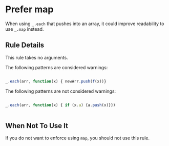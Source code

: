 # Prefer map

When using `_.each` that pushes into an array, it could improve readability to use `_.map` instead.

## Rule Details

This rule takes no arguments.

The following patterns are considered warnings:

```js

_.each(arr, function(x) { newArr.push(f(x))}

```

The following patterns are not considered warnings:

```js

_.each(arr, function(x) { if (x.a) {a.push(x)}})
 
```


## When Not To Use It

If you do not want to enforce using `map`, you should not use this rule.

